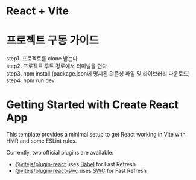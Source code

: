 # React + Vite

# 프로젝트 구동 가이드
step1. 프로젝트를 clone 받는다\
step2. 프로젝트 루트 경로에서 터미널을 연다\
step3. npm install (package.json에 명시된 의존성 파일 및 라이브러리 다운로드)\
step4. npm run dev

# Getting Started with Create React App

This template provides a minimal setup to get React working in Vite with HMR and some ESLint rules.

Currently, two official plugins are available:

- [@vitejs/plugin-react](https://github.com/vitejs/vite-plugin-react/blob/main/packages/plugin-react/README.md) uses [Babel](https://babeljs.io/) for Fast Refresh
- [@vitejs/plugin-react-swc](https://github.com/vitejs/vite-plugin-react-swc) uses [SWC](https://swc.rs/) for Fast Refresh
